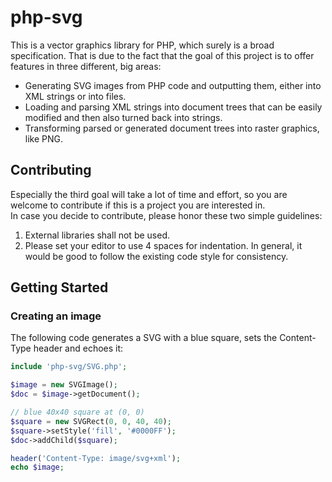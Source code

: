 # php-svg
This is a vector graphics library for PHP, which surely is a broad
specification. That is due to the fact that the goal of this project is to
offer features in three different, big areas:

- Generating SVG images from PHP code and outputting them, either into XML
    strings or into files.
- Loading and parsing XML strings into document trees that can be easily
    modified and then also turned back into strings.
- Transforming parsed or generated document trees into raster graphics,
    like PNG.



## Contributing

Especially the third goal will take a lot of time and effort, so you are welcome
to contribute if this is a project you are interested in.  
In case you decide to contribute, please honor these two simple guidelines:

1. External libraries shall not be used.
2. Please set your editor to use 4 spaces for indentation. In general, it would
    be good to follow the existing code style for consistency.



## Getting Started

### Creating an image

The following code generates a SVG with a blue square, sets the Content-Type
header and echoes it:

```php
include 'php-svg/SVG.php';

$image = new SVGImage();
$doc = $image->getDocument();

// blue 40x40 square at (0, 0)
$square = new SVGRect(0, 0, 40, 40);
$square->setStyle('fill', '#0000FF');
$doc->addChild($square);

header('Content-Type: image/svg+xml');
echo $image;
```
